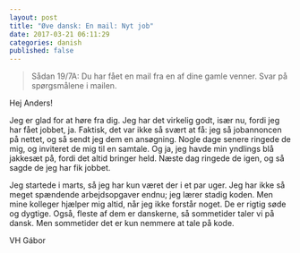 ```yaml
---
layout: post
title: "Øve dansk: En mail: Nyt job"
date: 2017-03-21 06:11:29
categories: danish
published: false
---
```


> Sådan 19/7A: Du har fået en mail fra en af dine gamle venner. Svar på spørgsmålene i mailen.

Hej Anders!

Jeg er glad for at høre fra dig. Jeg har det virkelig godt, især nu, fordi jeg har fået jobbet, ja. Faktisk, det var ikke så svært at få: jeg så jobannoncen på nettet, og så sendt jeg dem en ansøgning. Nogle dage senere ringede de mig, og inviteret de mig til en samtale. Og ja, jeg havde min yndlings blå jakkesæt på, fordi det altid bringer held. Næste dag ringede de igen, og så sagde de jeg har fik jobbet.

Jeg startede i marts, så jeg har kun været der i et par uger. Jeg har ikke så meget spændende arbejdsopgaver endnu; jeg lærer stadig koden. Men mine kolleger hjælper mig altid, når jeg ikke forstår noget. De er rigtig søde og dygtige. Også, fleste af dem er danskerne, så sommetider taler vi på dansk. Men sommetider det er kun nemmere at tale på kode.

VH
Gábor
